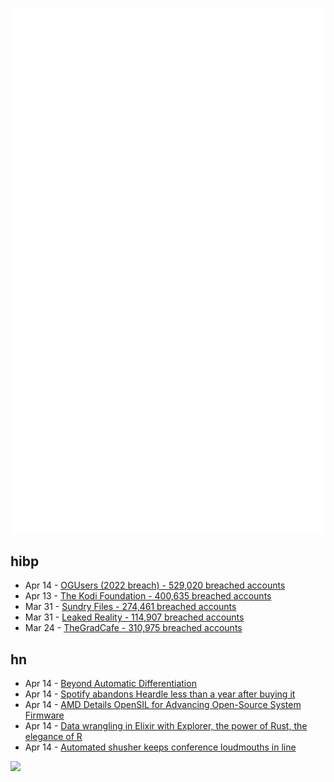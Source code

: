 ![Metrics](https://raw.githubusercontent.com/phixion/phixion/master/metrics.svg)

## hibp

<!--
for https://github.com/phixion/phixion/blob/main/.github/workflows/feeds.yml
-->
<!--START_SECTION:haveibeenpwnd-->
- Apr 14 - [OGUsers (2022 breach) - 529,020 breached accounts](https://haveibeenpwned.com/PwnedWebsites#OGUsers2022)
- Apr 13 - [The Kodi Foundation - 400,635 breached accounts](https://haveibeenpwned.com/PwnedWebsites#KodiFoundation)
- Mar 31 - [Sundry Files - 274,461 breached accounts](https://haveibeenpwned.com/PwnedWebsites#SundryFiles)
- Mar 31 - [Leaked Reality - 114,907 breached accounts](https://haveibeenpwned.com/PwnedWebsites#LeakedReality)
- Mar 24 - [TheGradCafe - 310,975 breached accounts](https://haveibeenpwned.com/PwnedWebsites#TheGradCafe)
<!--END_SECTION:haveibeenpwnd-->

## hn

<!--
for https://github.com/phixion/phixion/blob/main/.github/workflows/feeds.yml
-->
<!--START_SECTION:hn-->
- Apr 14 - [Beyond Automatic Differentiation](https://ai.googleblog.com/2023/04/beyond-automatic-differentiation.html)
- Apr 14 - [Spotify abandons Heardle less than a year after buying it](https://www.theverge.com/2023/4/14/23683240/spotify-shuts-down-heardle-music-guessing-game)
- Apr 14 - [AMD Details OpenSIL for Advancing Open-Source System Firmware](https://www.phoronix.com/news/AMD-openSIL-Detailed)
- Apr 14 - [Data wrangling in Elixir with Explorer, the power of Rust, the elegance of R](https://news.livebook.dev/data-wrangling-in-elixir-with-explorer-the-power-of-rust-the-elegance-of-r---launch-week-1---day-5-1xqwCI)
- Apr 14 - [Automated shusher keeps conference loudmouths in line](https://hackaday.com/2023/04/13/automated-shusher-keeps-conference-loudmouths-in-line/)
<!--END_SECTION:hn-->

<!--
for https://yhype.me
-->
![](https://hit.yhype.me/github/profile?user_id=13013670)
